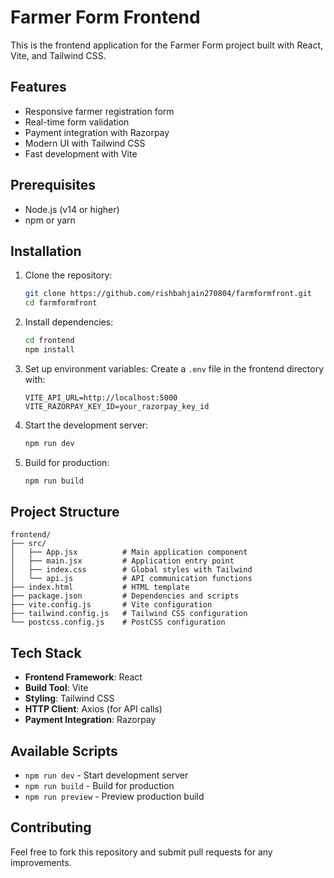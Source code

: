 # Farmer Form Frontend

This is the frontend application for the Farmer Form project built with React, Vite, and Tailwind CSS.

## Features

- Responsive farmer registration form
- Real-time form validation
- Payment integration with Razorpay
- Modern UI with Tailwind CSS
- Fast development with Vite

## Prerequisites

- Node.js (v14 or higher)
- npm or yarn

## Installation

1. Clone the repository:
   ```bash
   git clone https://github.com/rishbahjain270804/farmformfront.git
   cd farmformfront
   ```

2. Install dependencies:
   ```bash
   cd frontend
   npm install
   ```

3. Set up environment variables:
   Create a `.env` file in the frontend directory with:
   ```
   VITE_API_URL=http://localhost:5000
   VITE_RAZORPAY_KEY_ID=your_razorpay_key_id
   ```

4. Start the development server:
   ```bash
   npm run dev
   ```

5. Build for production:
   ```bash
   npm run build
   ```

## Project Structure

```
frontend/
├── src/
│   ├── App.jsx          # Main application component
│   ├── main.jsx         # Application entry point
│   ├── index.css        # Global styles with Tailwind
│   └── api.js           # API communication functions
├── index.html           # HTML template
├── package.json         # Dependencies and scripts
├── vite.config.js       # Vite configuration
├── tailwind.config.js   # Tailwind CSS configuration
└── postcss.config.js    # PostCSS configuration
```

## Tech Stack

- **Frontend Framework**: React
- **Build Tool**: Vite
- **Styling**: Tailwind CSS
- **HTTP Client**: Axios (for API calls)
- **Payment Integration**: Razorpay

## Available Scripts

- `npm run dev` - Start development server
- `npm run build` - Build for production
- `npm run preview` - Preview production build

## Contributing

Feel free to fork this repository and submit pull requests for any improvements.